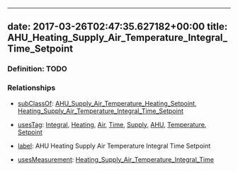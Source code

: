 
---
date: 2017-03-26T02:47:35.627182+00:00
title: AHU_Heating_Supply_Air_Temperature_Integral_Time_Setpoint
---
### Definition: TODO

### Relationships

* [subClassOf](http://www.w3.org/2000/01/rdf-schema#subClassOf): [AHU_Supply_Air_Temperature_Heating_Setpoint](https://brickschema.org/schema/1.0/Brick#AHU_Supply_Air_Temperature_Heating_Setpoint), [Heating_Supply_Air_Temperature_Integral_Time_Setpoint](https://brickschema.org/schema/1.0/Brick#Heating_Supply_Air_Temperature_Integral_Time_Setpoint)

* [usesTag](https://brickschema.org/schema/1.0/BrickFrame#usesTag): [Integral](https://brickschema.org/schema/1.0/BrickTag#Integral), [Heating](https://brickschema.org/schema/1.0/BrickTag#Heating), [Air](https://brickschema.org/schema/1.0/BrickTag#Air), [Time](https://brickschema.org/schema/1.0/BrickTag#Time), [Supply](https://brickschema.org/schema/1.0/BrickTag#Supply), [AHU](https://brickschema.org/schema/1.0/BrickTag#AHU), [Temperature](https://brickschema.org/schema/1.0/BrickTag#Temperature), [Setpoint](https://brickschema.org/schema/1.0/BrickTag#Setpoint)

* [label](http://www.w3.org/2000/01/rdf-schema#label): AHU Heating Supply Air Temperature Integral Time Setpoint

* [usesMeasurement](https://brickschema.org/schema/1.0/BrickFrame#usesMeasurement): [Heating_Supply_Air_Temperature_Integral_Time](https://brickschema.org/schema/1.0/Brick#Heating_Supply_Air_Temperature_Integral_Time)
